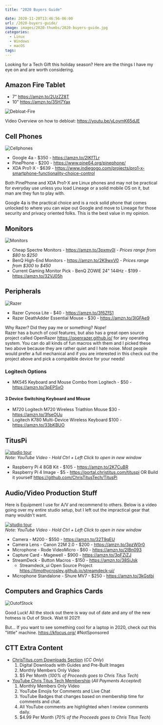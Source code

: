 ```yaml
---
title: "2020 Buyers Guide"

date: 2020-11-20T13:46:56-06:00
url: /2020-buyers-guide/
image: images/2020-thumbs/2020-buyers-guide.jpg
categories:
  - Linux
  - Windows
  - macOS
tags:
---
```

Looking for a Tech Gift this holiday season? Here are the things I have my eye on and are worth considering. 
<!--more-->

## Amazon Fire Tablet

- 7" <https://amzn.to/2UzZZ8T>
- 10" <https://amzn.to/35H7Yax>

![Debloat-Fire](/images/2020/buyers-guide/debloat-fire.jpg)

Video Overview on how to debloat: <https://youtu.be/yLoymK65dJE>

## Cell Phones

![Cellphones](/images/2020/buyers-guide/cellphones.jpg)

- Google 4a - $350 - <https://amzn.to/2IKfTLr>
- PinePhone - $200 - <https://www.pine64.org/pinephone/>
- XDA Pro1-X - $639 - <https://www.indiegogo.com/projects/pro1-x-smartphone-functionality-choice-control>

Both PinePhone and XDA Pro1-X are Linux phones and may not be practical for everyday use unless you load Lineage or a solid mobile OS on it, but man are they fun to play with.

Google 4a is the practical choice and is a rock solid phone that comes unlocked to where you can wipe out Google and move to Lineage for those security and privacy oriented folks. This is the best value in my opinion. 

## Monitors

![Monitors](/images/2020/buyers-guide/monitors.jpg)

- Cheap Spectre Monitors - <https://amzn.to/3pxmv0l> - _Prices range from $80 to $250_
- BenQ High-End Monitors - <https://amzn.to/2K9wxV0> - _Prices range from $300 to $450_
- Current Gaming Monitor Pick - BenQ ZOWIE 24" 144Hz - $199 - <https://amzn.to/32VJ05h>

## Peripherals

![Razer](/images/2020/buyers-guide/razer.jpg)

- Razer Cynosa Lite - $40 - <https://amzn.to/3f6ZfS1>  
- Razer DeathAdder Essential Mouse - $30 - <https://amzn.to/3lGFAe9>

Why Razer? Did they pay me or something? *Nope!*  
Razer has a bunch of cool features, but also has a great open source project called OpenRazer <https://openrazer.github.io/> for any operating system. You can do all kinds of fun macros with them and I picked these two above because they are rather quiet and I hate noise. Most people would prefer a full mechanical and if you are interested in this check out the project above and pick a compatible device for your needs! 

### Logitech Options

- MK545 Keyboard and Mouse Combo from Logitech - $50 - <https://amzn.to/3pEPSxO>

#### 3 Device Switching Keyboard and Mouse

- M720 Logitech M720 Wireless Triathlon Mouse $30 - <https://amzn.to/3fseOUu>
- Logitech K780 Multi-Device Wireless Keyboard $100 - <https://amzn.to/33bKBUO>

## TitusPi

[![studio tour](https://img.youtube.com/vi/wyvS1FxR4ic/0.jpg)](https://www.youtube.com/watch?v=wyvS1FxR4ic)  
_Note: YouTube Video - Hold Ctrl + Left Click to open in new window_

- Raspberry Pi 4 8GB Kit - $105 - <https://amzn.to/2K7CuBR>
- Raspberry Pi 4 Image - $5 - <https://portal.christitus.com/tituspi> OR Build it yourself <https://github.com/ChrisTitusTech/TitusPi>

## Audio/Video Production Stuff

Here is Equipment I use for A/V and recommend to others. Below is a video going over my entire studio setup, but I left out the impractical gear that many wouldn't want. 

[![studio tour](https://img.youtube.com/vi/cuBay8QzYH4/0.jpg)](https://www.youtube.com/watch?v=cuBay8QzYH4)  
_Note: YouTube Video - Hold Ctrl + Left Click to open in new window_

- Camera - M200 - $550 - <https://amzn.to/32T9qEU>
- Camera Lens - Canon 22M 2.0 - $200 - <https://amzn.to/3pzW0r0>
- Microphone - Rode VideoMicro - $60 - <https://amzn.to/2IBn093>
- Capture Card - Magewell - $900 - <https://amzn.to/3pFZiZJ>
- StreamDeck - Button Macros - $150 - <https://amzn.to/38SiJsk>
  - Streamdeck_ui Open Source Project <https://timothycrosley.github.io/streamdeck-ui/>
- Microphone Standalone - Shure MV7 - $250 - <https://amzn.to/3kGstbi>

## Computers and Graphics Cards

![OutofStock](/images/2020/buyers-guide/outofstock.jpg)

Good Luck! All the stock out there is way out of date and any of the new hotness is Out of Stock. Wait til 2021!

But... If you want to see something cool for a laptop in 2020, check out this "little" machine. <https://kfocus.org/> #NotSponsored

## CTT Extra Content

- [ChrisTitus.com Downloads Section][1] (_CC Only_)
  1. Digital Downloads with Guides and Pre-Built Images
  2. Monthly Members Only Video
  3. $5 Per Month (_100% of Proceeds goes to Chris Titus Tech_)
- [YouTube Chris Titus Tech Membership][2] (_All Payments Accepted_)
  1. Monthly Members Only Video
  2. YouTube Emojis for Comments and Live Chat
  3. YouTube Badges that changes based on membership time for comments and chat.
  4. All YouTube comments are highlighted when I review comments daily. 
  5. $4.99 Per Month (_70% of the Proceeds goes to Chris Titus Tech_)

 [1]: https://portal.christitus.com
 [2]: https://christitus.com/join